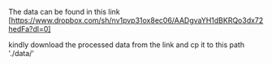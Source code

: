 The data can be found in this link [https://www.dropbox.com/sh/nv1pvp31ox8ec06/AADgvaYH1dBKRQo3dx72hedFa?dl=0]

kindly download the processed data from the link and cp it to this path './data/'
